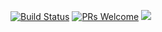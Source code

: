 [![Build Status](https://travis-ci.org/Feasoron/red-squirrel-core.svg?branch=develop)](https://travis-ci.org/Feasoron/red-squirrel-core)
[![PRs Welcome](https://img.shields.io/badge/PRs-welcome-brightgreen.svg?style=flat-round)](http://makeapullrequest.com)
![](https://reposs.herokuapp.com/?path=Feasoron/red-squirrel-core)
